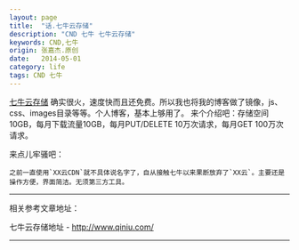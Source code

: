 ```yaml
---
layout: page
title:  "话.七牛云存储"
description: "CND 七牛 七牛云存储"
keywords: CND,七牛
origin: 张嘉杰.原创
date:   2014-05-01
category: life
tags: CND 七牛
---
```

[七牛云存储] 确实很火，速度快而且还免费。所以我也将我的博客做了镜像，js、css、images目录等等。个人博客，基本上够用了。  来个介绍吧：存储空间10GB，每月下载流量10GB，每月PUT/DELETE 10万次请求，每月GET 100万次请求。  
<!--more-->

来点儿牢骚吧：

	之前一直使用`XX云CDN`就不具体说名字了，自从接触七牛以来果断放弃了`XX云`。主要还是操作方便，界面简洁。无须第三方工具。

-----------------------

相关参考文章地址：

七牛云存储地址 - <http://www.qiniu.com/>

---------------------------------------

[七牛云存储]: http://www.qiniu.com/